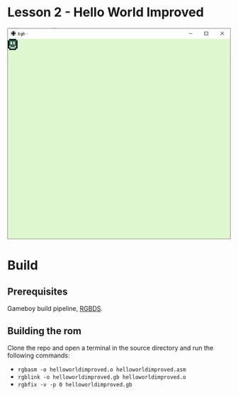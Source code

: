 # Lesson 2 - Hello World Improved

![screenshot of helloworldimproved](https://github.com/john-lay/tutorial-de-ensamblador/raw/master/lesson2/screenshot.png)

# Build

## Prerequisites

Gameboy build pipeline, [RGBDS](https://github.com/rednex/rgbds/releases).

## Building the rom
Clone the repo and open a terminal in the source directory and run the following commands:
* `rgbasm -o helloworldimproved.o helloworldimproved.asm`
* `rgblink -o helloworldimproved.gb helloworldimproved.o`
* `rgbfix -v -p 0 helloworldimproved.gb`
